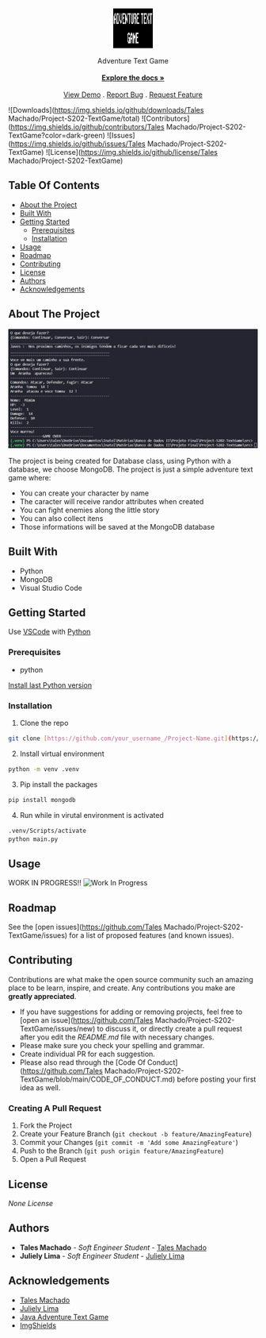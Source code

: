 <br/>
<p align="center">
  <a href="https://github.com/Tales Machado/Project-S202-TextGame">
    <img src="images/logo.png" alt="Logo" width="80" height="80">
  </a>

  <p align="center">
    Adventure Text Game
    <br/>
    <br/>
    <a href="https://github.com/Tales Machado/Project-S202-TextGame"><strong>Explore the docs »</strong></a>
    <br/>
    <br/>
    <a href="https://github.com/Tales Machado/Project-S202-TextGame">View Demo</a>
    .
    <a href="https://github.com/Tales Machado/Project-S202-TextGame/issues">Report Bug</a>
    .
    <a href="https://github.com/Tales Machado/Project-S202-TextGame/issues">Request Feature</a>
  </p>
</p>

![Downloads](https://img.shields.io/github/downloads/Tales Machado/Project-S202-TextGame/total) ![Contributors](https://img.shields.io/github/contributors/Tales Machado/Project-S202-TextGame?color=dark-green) ![Issues](https://img.shields.io/github/issues/Tales Machado/Project-S202-TextGame) ![License](https://img.shields.io/github/license/Tales Machado/Project-S202-TextGame) 

## Table Of Contents

* [About the Project](#about-the-project)
* [Built With](#built-with)
* [Getting Started](#getting-started)
  * [Prerequisites](#prerequisites)
  * [Installation](#installation)
* [Usage](#usage)
* [Roadmap](#roadmap)
* [Contributing](#contributing)
* [License](#license)
* [Authors](#authors)
* [Acknowledgements](#acknowledgements)

## About The Project

![Screen Shot](images/screenshot.png)

The project is being created for Database class, using Python with a database, we choose MongoDB. The project is just a simple adventure text game where:
* You can create your character by name
* The caracter will receive randor attributes when created
* You can fight enemies along the little story
* You can also collect itens
* Those informations will be saved at the MongoDB database

## Built With

* Python
* MongoDB
* Visual Studio Code

## Getting Started

Use [VSCode](images/vscode.png) with [Python](images/python.png)

### Prerequisites

* python

[Install last Python version](https://www.python.org/downloads/)

### Installation

1. Clone the repo

```sh
git clone [https://github.com/your_username_/Project-Name.git](https://github.com/RobinCharles984/Project-S202-TextGame.git)
```

2. Install virtual environment

```sh
python -m venv .venv
```

3. Pip install the packages

```sh
pip install mongodb
```

4. Run while in virutal environment is activated

```sh
.venv/Scripts/activate
python main.py
```

## Usage

WORK IN PROGRESS!!
![Work In Progress](images/workinprogress.png)

## Roadmap

See the [open issues](https://github.com/Tales Machado/Project-S202-TextGame/issues) for a list of proposed features (and known issues).

## Contributing

Contributions are what make the open source community such an amazing place to be learn, inspire, and create. Any contributions you make are **greatly appreciated**.
* If you have suggestions for adding or removing projects, feel free to [open an issue](https://github.com/Tales Machado/Project-S202-TextGame/issues/new) to discuss it, or directly create a pull request after you edit the *README.md* file with necessary changes.
* Please make sure you check your spelling and grammar.
* Create individual PR for each suggestion.
* Please also read through the [Code Of Conduct](https://github.com/Tales Machado/Project-S202-TextGame/blob/main/CODE_OF_CONDUCT.md) before posting your first idea as well.

### Creating A Pull Request

1. Fork the Project
2. Create your Feature Branch (`git checkout -b feature/AmazingFeature`)
3. Commit your Changes (`git commit -m 'Add some AmazingFeature'`)
4. Push to the Branch (`git push origin feature/AmazingFeature`)
5. Open a Pull Request

## License

_None License_

## Authors

* **Tales Machado** - *Soft Engineer Student* - [Tales Machado](https://github.com/RobinCharles984/)
* **Juliely Lima** - *Soft Engineer Student* - [Juliely Lima](https://github.com/Julielylimaa/)

## Acknowledgements

* [Tales Machado](https://github.com/RobinCharles984/)
* [Juliely Lima](https://github.com/Julielylimaa/)
* [Java Adventure Text Game](https://github.com/RobinCharles984/POO---Adventure-Text-Game)
* [ImgShields](https://shields.io/)
